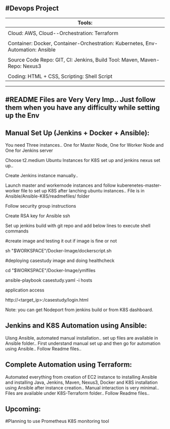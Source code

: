 #Devops Project
------------------------------------------------------------------------------------------------
| Tools:                                                                                       |
| ------                                                                                       |
|                                                                                              |
| Cloud: AWS,    Cloud--Orchestration: Terraform                                               |
|                                                                                              |
| Container: Docker,   Container-Orchestration: Kubernetes,  Env-Automation: Ansible           |
|                                                                                              |
| Source Code Repo: GIT,  CI: Jenkins,   Build Tool: Maven,   Maven-Repo: Nexus3               |
|                                                                                              |
| Coding: HTML + CSS,   Scripting: Shell Script                                                |
------------------------------------------------------------------------------------------------

#README Files are Very Very Imp.. Just follow them when you have any difficulty while setting up the Env
----------------------------------------------------------------------------------------------------------

Manual Set Up (Jenkins + Docker + Ansible):
--------------------------------------------
You need Three instances.. One for Master Node, One for Worker Node and One for Jenkins server

Choose t2.medium Ubuntu Instances for K8S set up and jenkins nexus set up..

Create Jenkins instance manually..

Launch master and workernode instances and follow kuberenetes-master-worker file to set up K8S after lanching ubuntu instances.. File is in Ansible/Ansible-K8S/readmefiles/ folder

Follow security group instructions 

Create RSA key for Ansible ssh

Set up jenkins build with git repo and add below lines to execute shell commands

#create image and testing it out if image is fine or not

sh "$WORKSPACE"/Docker-Image/dockerscript.sh

#deploying casestudy image and doing healthcheck

cd "$WORKSPACE"/Docker-Image/ymlfiles

ansible-playbook casestudy.yaml -i hosts

application access

http://<target_ip>:<nodeport>/casestudy/login.html

Note: you can get Nodeport from jenkins build or from K8S dashboard. 

Jenkins and K8S Automation using Ansible:
------------------------------------------

Uisng Ansible, automated manual installation.. set up files are available in Ansible folder.. First understand manual set up and then go for automation using Ansible.. Follow Readme files..

Complete Automation using Terraform:
-------------------------------------
Automated everything from creation of EC2 instance to installing Ansible and installing Java, Jenkins, Maven, Nexus3, Docker and K8S installation using Ansible after instance creation.. Manual interaction is very minimal.. Files are available under K8S-Terraform folder.. Follow Readme files..

Upcoming:
-----------

#Planning to use Prometheus K8S monitoring tool
